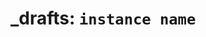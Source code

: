 ---
---
_drafts: `instance name`
===========================================================================
